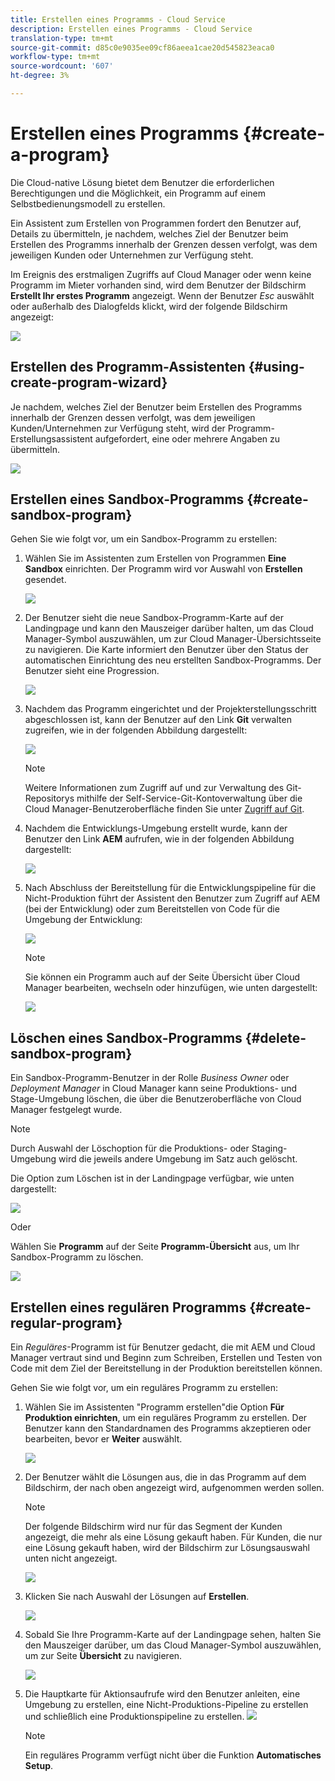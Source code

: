 ```yaml
---
title: Erstellen eines Programms - Cloud Service
description: Erstellen eines Programms - Cloud Service
translation-type: tm+mt
source-git-commit: d85c0e9035ee09cf86aeea1cae20d545823eaca0
workflow-type: tm+mt
source-wordcount: '607'
ht-degree: 3%

---
```



# Erstellen eines Programms {#create-a-program}

Die Cloud-native Lösung bietet dem Benutzer die erforderlichen Berechtigungen und die Möglichkeit, ein Programm auf einem Selbstbedienungsmodell zu erstellen.

Ein Assistent zum Erstellen von Programmen fordert den Benutzer auf, Details zu übermitteln, je nachdem, welches Ziel der Benutzer beim Erstellen des Programms innerhalb der Grenzen dessen verfolgt, was dem jeweiligen Kunden oder Unternehmen zur Verfügung steht.

Im Ereignis des erstmaligen Zugriffs auf Cloud Manager oder wenn keine Programm im Mieter vorhanden sind, wird dem Benutzer der Bildschirm **Erstellt Ihr erstes Programm** angezeigt. Wenn der Benutzer *Esc* auswählt oder außerhalb des Dialogfelds klickt, wird der folgende Bildschirm angezeigt:

![](assets/create-program1.png)


## Erstellen des Programm-Assistenten {#using-create-program-wizard}

Je nachdem, welches Ziel der Benutzer beim Erstellen des Programms innerhalb der Grenzen dessen verfolgt, was dem jeweiligen Kunden/Unternehmen zur Verfügung steht, wird der Programm-Erstellungsassistent aufgefordert, eine oder mehrere Angaben zu übermitteln.

![](assets/create-sandbox.png)


## Erstellen eines Sandbox-Programms {#create-sandbox-program}

Gehen Sie wie folgt vor, um ein Sandbox-Programm zu erstellen:

1. Wählen Sie im Assistenten zum Erstellen von Programmen **Eine Sandbox** einrichten. Der Programm wird vor Auswahl von **Erstellen** gesendet.

   ![](assets/create-sandbox.png)

1. Der Benutzer sieht die neue Sandbox-Programm-Karte auf der Landingpage und kann den Mauszeiger darüber halten, um das Cloud Manager-Symbol auszuwählen, um zur Cloud Manager-Übersichtsseite zu navigieren. Die Karte informiert den Benutzer über den Status der automatischen Einrichtung des neu erstellten Sandbox-Programms. Der Benutzer sieht eine Progression.

   ![](assets/program-create-setupdemo2.png)

1. Nachdem das Programm eingerichtet und der Projekterstellungsschritt abgeschlossen ist, kann der Benutzer auf den Link **Git** verwalten zugreifen, wie in der folgenden Abbildung dargestellt:

   ![](assets/create-program4.png)

   >[!NOTE]
   >
   >Weitere Informationen zum Zugriff auf und zur Verwaltung des Git-Repositorys mithilfe der Self-Service-Git-Kontoverwaltung über die Cloud Manager-Benutzeroberfläche finden Sie unter [Zugriff auf Git](/help/implementing/cloud-manager/accessing-git.md).


1. Nachdem die Entwicklungs-Umgebung erstellt wurde, kann der Benutzer den Link **AEM** aufrufen, wie in der folgenden Abbildung dargestellt:

   ![](assets/create-program-5.png)

1. Nach Abschluss der Bereitstellung für die Entwicklungspipeline für die Nicht-Produktion führt der Assistent den Benutzer zum Zugriff auf AEM (bei der Entwicklung) oder zum Bereitstellen von Code für die Umgebung der Entwicklung:

   ![](assets/create-program-setup-deploy.png)

   >[!NOTE]
   >Sie können ein Programm auch auf der Seite Übersicht über Cloud Manager bearbeiten, wechseln oder hinzufügen, wie unten dargestellt:

   ![](assets/create-program-a1.png)

## Löschen eines Sandbox-Programms {#delete-sandbox-program}

Ein Sandbox-Programm-Benutzer in der Rolle *Business Owner* oder *Deployment Manager* in Cloud Manager kann seine Produktions- und Stage-Umgebung löschen, die über die Benutzeroberfläche von Cloud Manager festgelegt wurde.

>[!NOTE]
>Durch Auswahl der Löschoption für die Produktions- oder Staging-Umgebung wird die jeweils andere Umgebung im Satz auch gelöscht.

Die Option zum Löschen ist in der Landingpage verfügbar, wie unten dargestellt:

![](assets/delete-sandbox1.png)

Oder

Wählen Sie **Programm** auf der Seite **Programm-Übersicht** aus, um Ihr Sandbox-Programm zu löschen.

![](assets/delete-sandbox2.png)


## Erstellen eines regulären Programms {#create-regular-program}

Ein *Reguläres*-Programm ist für Benutzer gedacht, die mit AEM und Cloud Manager vertraut sind und Beginn zum Schreiben, Erstellen und Testen von Code mit dem Ziel der Bereitstellung in der Produktion bereitstellen können.

Gehen Sie wie folgt vor, um ein reguläres Programm zu erstellen:

1. Wählen Sie im Assistenten &quot;Programm erstellen&quot;die Option **Für Produktion einrichten**, um ein reguläres Programm zu erstellen. Der Benutzer kann den Standardnamen des Programms akzeptieren oder bearbeiten, bevor er **Weiter** auswählt.

   ![](assets/create-prod1.png)

1. Der Benutzer wählt die Lösungen aus, die in das Programm auf dem Bildschirm, der nach oben angezeigt wird, aufgenommen werden sollen.



   >[!NOTE]
   >
   >Der folgende Bildschirm wird nur für das Segment der Kunden angezeigt, die mehr als eine Lösung gekauft haben. Für Kunden, die nur eine Lösung gekauft haben, wird der Bildschirm zur Lösungsauswahl unten nicht angezeigt.

   ![](assets/set-up-prod2.png)

1. Klicken Sie nach Auswahl der Lösungen auf **Erstellen**.

   ![](assets/set-up-prod3.png)

1. Sobald Sie Ihre Programm-Karte auf der Landingpage sehen, halten Sie den Mauszeiger darüber, um das Cloud Manager-Symbol auszuwählen, um zur Seite **Übersicht** zu navigieren.

   ![](assets/set-up-prod4.png)

1. Die Hauptkarte für Aktionsaufrufe wird den Benutzer anleiten, eine Umgebung zu erstellen, eine Nicht-Produktions-Pipeline zu erstellen und schließlich eine Produktionspipeline zu erstellen.
   ![](assets/set-up-prod5.png)


   >[!NOTE]
   >
   >Ein reguläres Programm verfügt nicht über die Funktion **Automatisches Setup**.





